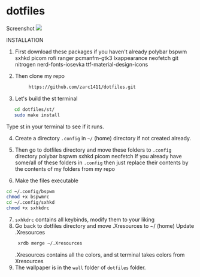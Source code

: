 # dotfiles

Screenshot
![](https://i.imgur.com/VsnUFqF.png)

INSTALLATION

1) First download these packages if you haven't already
   polybar 
   bspwm 
   sxhkd 
   picom 
   rofi 
   ranger 
   pcmanfm-gtk3 
   lxappearance 
   neofetch 
   git  
   nitrogen 
   nerd-fonts-iosevka 
   ttf-material-design-icons
   
 2) Then clone my repo 
    ```bash
         https://github.com/zarc1411/dotfiles.git
    ```
    
 3) Let's build the st terminal
  ```bash
     cd dotfiles/st/
     sudo make install
  ```
  
  Type st in your terminal to see if it runs.
 
 4) Create a directory ``.config`` in ``~/`` (home) directory if not created already.
 5) Then go to dotfiles directory and move these folders to ``.config`` directory
      polybar 
      bspwm 
      sxhkd 
      picom 
      neofetch
    If you already have some/all of these folders in ``.config`` then just replace their contents by the contents of my folders from my repo
    
 6) Make the files executable
   ```bash
   cd ~/.config/bspwm
   chmod +x bspwmrc
   cd ~/.config/sxhkd
   chmod +x sxhkdrc
   ```
 7) ``sxhkdrc`` contains all keybinds, modify them to your liking
 8) Go back to dotfiles directory and move .Xresources to ~/ (home)
    Update .Xresources
    ```bash
     xrdb merge ~/.Xresources
     ```
    .Xresources contains all the colors, and st terminal takes colors from Xresources
 9) The wallpaper is in the ``wall`` folder of ``dotfiles`` folder.
   

   
 

  
